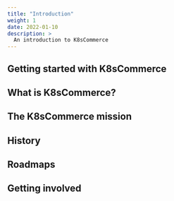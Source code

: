 ```yaml
---
title: "Introduction"
weight: 1
date: 2022-01-10
description: >
  An introduction to K8sCommerce
---
```



## Getting started with K8sCommerce
## What is K8sCommerce?
## The K8sCommerce mission
## History
## Roadmaps
## Getting involved